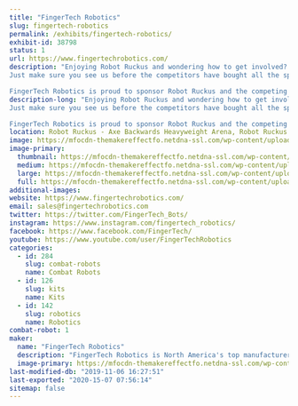 ```yaml
---
title: "FingerTech Robotics"
slug: fingertech-robotics
permalink: /exhibits/fingertech-robotics/
exhibit-id: 38798
status: 1
url: https://www.fingertechrobotics.com/
description: "Enjoying Robot Ruckus and wondering how to get involved?  FingerTech Robotics can get you started in combat robots!  We sell everything you need for your first bot: wheels, motors, electronics, batteries, hardware; or take home a whole \"Viper\" robot kit!
Just make sure you see us before the competitors have bought all the spare parts!  :D

FingerTech Robotics is proud to sponsor Robot Ruckus and the competing teams."
description-long: "Enjoying Robot Ruckus and wondering how to get involved?  FingerTech Robotics can get you started in combat robots!  We sell everything you need for your first bot: wheels, motors, electronics, batteries, hardware; or take home a whole \"Viper\" robot kit!
Just make sure you see us before the competitors have bought all the spare parts!  :D

FingerTech Robotics is proud to sponsor Robot Ruckus and the competing teams."
location: Robot Ruckus - Axe Backwards Heavyweight Arena, Robot Ruckus - Small Arena, Spirit Building
image: https://mfocdn-themakereffectfo.netdna-ssl.com/wp-content/uploads/2019/10/Booth-Kurtis-1024x768.jpg
image-primary:
  thumbnail: https://mfocdn-themakereffectfo.netdna-ssl.com/wp-content/uploads/2019/10/Booth-Kurtis-150x150.jpg
  medium: https://mfocdn-themakereffectfo.netdna-ssl.com/wp-content/uploads/2019/10/Booth-Kurtis-300x225.jpg
  large: https://mfocdn-themakereffectfo.netdna-ssl.com/wp-content/uploads/2019/10/Booth-Kurtis-1024x768.jpg
  full: https://mfocdn-themakereffectfo.netdna-ssl.com/wp-content/uploads/2019/10/Booth-Kurtis.jpg
additional-images:
website: https://www.fingertechrobotics.com/
email: sales@fingertechrobotics.com
twitter: https://twitter.com/FingerTech_Bots/
instagram: https://www.instagram.com/fingertech_robotics/
facebook: https://www.facebook.com/FingerTech/
youtube: https://www.youtube.com/user/FingerTechRobotics
categories:
  - id: 284
    slug: combat-robots
    name: Combat Robots
  - id: 126
    slug: kits
    name: Kits
  - id: 142
    slug: robotics
    name: Robotics
combat-robot: 1
maker:
  name: "FingerTech Robotics"
  description: "FingerTech Robotics is North America's top manufacturer of combat robotics parts.  If you're interested in building your first combat robot, check out the \"Viper\" Combat Robot kit, which includes everything you need to build a fully functional, competitive 1lb antweight. FingerTech also carries a complete line of wheels, motors, electronics, and other components if you want to build a bot from the ground up. Worldwide shipping! Head over to www.FingerTechRobotics.com."
  image-primary: https://mfocdn-themakereffectfo.netdna-ssl.com/wp-content/uploads/2019/10/FingerTech-Logo-Maker-Faire-300x70.png
last-modified-db: "2019-11-06 16:27:51"
last-exported: "2020-15-07 07:56:14"
sitemap: false
---
```

